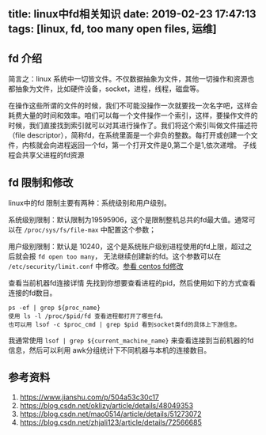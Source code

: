 title: linux中fd相关知识
date: 2019-02-23 17:47:13
tags: [linux, fd, too many open files, 运维]
---

## fd 介绍
简言之：linux 系统中一切皆文件。不仅数据抽象为文件，其他一切操作和资源也都抽象为文件，比如硬件设备，socket，进程，线程，磁盘等。

在操作这些所谓的文件的时候，我们不可能没操作一次就要找一次名字吧，这样会耗费大量的时间和效率。咱们可以每一个文件操作一个索引，这样，要操作文件的时候，我们直接找到索引就可以对其进行操作了。我们将这个索引叫做文件描述符（file descriptor），简称fd，在系统里面是一个非负的整数。每打开或创建一个文件，内核就会向进程返回一个fd，第一个打开文件是0,第二个是1,依次递增。
子线程会共享父进程的fd资源

<!-- more -->

## fd 限制和修改
linux中的fd 限制主要有两种：系统级别和用户级别。

系统级别限制：默认限制为19595906，这个是限制整机总共的fd最大值。通常可以在 `/proc/sys/fs/file-max` 中配置这个参数；

用户级别限制：默认是 10240，这个是系统账户级别进程使用的fd上限，超过之后就会报 `fd open too many`， 无法继续创建新的fd。这个参数可以在 `/etc/security/limit.conf` 中修改。[参看 centos fd修改](https://blog.csdn.net/oklizy/article/details/48049353)

查看当前机器fd连接详情
先找到你想要查看进程的pid，然后使用如下的方式查看连接的fd数目。

```
ps -ef | grep ${proc_name}  
使用 ls -l /proc/$pid/fd 查看进程都打开了哪些fd。   
也可以用 lsof -c $proc_cmd | grep $pid 看到socket类fd的具体上下游信息。  

```
我通常使用 `lsof | grep ${current_machine_name}` 来查看连接到当前机器的fd信息，然后可以利用 awk分组统计下不同机器与本机的连接数目。

## 参考资料
1. https://www.jianshu.com/p/504a53c30c17
2. https://blog.csdn.net/oklizy/article/details/48049353
3. https://blog.csdn.net/mao0514/article/details/51273072
4. https://blog.csdn.net/zhjali123/article/details/72566685